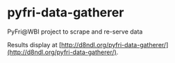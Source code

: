 # pyfri-data-gatherer
PyFri@WBI project to scrape and re-serve data

Results display at [http://d8ndl.org/pyfri-data-gatherer/](http://d8ndl.org/pyfri-data-gatherer/).
